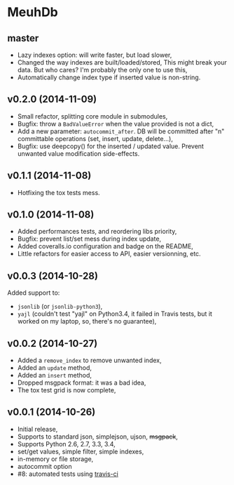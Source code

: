 # MeuhDb

## master

* Lazy indexes option: will write faster, but load slower,
* Changed the way indexes are built/loaded/stored, This might break your data.
  But who cares? I'm probably the only one to use this,
* Automatically change index type if inserted value is non-string.

## v0.2.0 (2014-11-09)

* Small refactor, splitting core module in submodules,
* Bugfix: throw a ``BadValueError`` when the value provided is not a dict,
* Add a new parameter: ``autocommit_after``. DB will be committed after "n"
  committable operations (set, insert, update, delete...),
* Bugfix: use deepcopy() for the inserted / updated value. Prevent unwanted
  value modification side-effects.

## v0.1.1 (2014-11-08)

* Hotfixing the tox tests mess.

## v0.1.0 (2014-11-08)

* Added performances tests, and reordering libs priority,
* Bugfix: prevent list/set mess during index update,
* Added coveralls.io configuration and badge on the README,
* Little refactors for easier access to API, easier versionning, etc.

## v0.0.3 (2014-10-28)

Added support to:

* ``jsonlib`` (or ``jsonlib-python3``),
* ``yajl`` (couldn't test "yajl" on Python3.4, it failed in Travis tests, but
  it worked on my laptop, so, there's no guarantee),

## v0.0.2 (2014-10-27)

* Added a ``remove_index`` to remove unwanted index,
* Added an ``update`` method,
* Added an ``insert`` method,
* Dropped msgpack format: it was a bad idea,
* The tox test grid is now complete,

## v0.0.1 (2014-10-26)

* Initial release,
* Supports to standard json, simplejson, ujson, ~~msgpack~~,
* Supports Python 2.6, 2.7, 3.3, 3.4,
* set/get values, simple filter, simple indexes,
* in-memory or file storage,
* autocommit option
* #8: automated tests using [travis-ci](https://travis-ci.org/)
